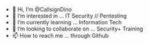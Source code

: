 - 👋 Hi, I’m @CallsignDino
- 👀 I’m interested in ... IT Security // Pentesting
- 🌱 I’m currently learning ... Information Tech
- 💞️ I’m looking to collaborate on ... Security+ Training
- 📫 How to reach me ... through Github

<!---
CallsignDino/CallsignDino is a ✨ special ✨ repository because its `README.md` (this file) appears on your GitHub profile.
You can click the Preview link to take a look at your changes.
--->
